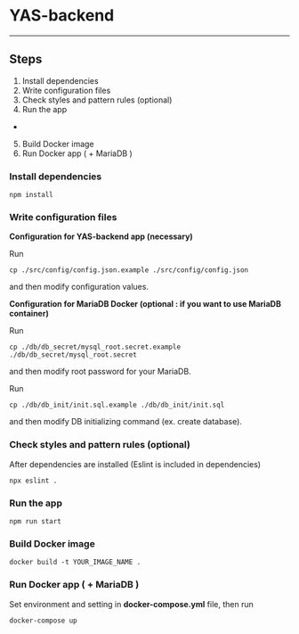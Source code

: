 # YAS-backend
---
## Steps

1. Install dependencies
2. Write configuration files 
3. Check styles and pattern rules (optional)
4. Run the app

+

5. Build Docker image
6. Run Docker app ( + MariaDB )



### Install dependencies

~~~
npm install
~~~



### Write configuration files

**Configuration for YAS-backend app (necessary)**

Run

~~~
cp ./src/config/config.json.example ./src/config/config.json
~~~

and then modify configuration values.



**Configuration for MariaDB Docker (optional : if you want to use MariaDB container)**

Run

~~~
cp ./db/db_secret/mysql_root.secret.example ./db/db_secret/mysql_root.secret
~~~

and then modify root password for your MariaDB.



Run 

~~~
cp ./db/db_init/init.sql.example ./db/db_init/init.sql
~~~

and then modify DB initializing command (ex. create database).



### Check styles and pattern rules (optional)

After dependencies are installed (Eslint is included in dependencies)

~~~
npx eslint .
~~~



### Run the app

~~~
npm run start
~~~



### Build Docker image

~~~
docker build -t YOUR_IMAGE_NAME .
~~~



### Run Docker app ( + MariaDB )

Set environment and setting in **docker-compose.yml** file, then run

~~~
docker-compose up
~~~

